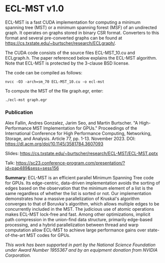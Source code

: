 # ECL-MST v1.0

ECL-MST is a fast CUDA implementation for computing a minimum spanning tree (MST) or a minimum spanning forest (MSF) of an undirected graph. It operates on graphs stored in binary CSR format. Converters to this format and several pre-converted graphs can be found at https://cs.txstate.edu/~burtscher/research/ECLgraph/.

The CUDA code consists of the source files ECL-MST_10.cu and ECLgraph.h. The paper referenced below explains the ECL-MST algorithm. Note that ECL-MST is protected by the 3-clause BSD license.

The code can be compiled as follows:

    nvcc -O3 -arch=sm_70 ECL-MST_10.cu -o ecl-mst

To compute the MST of the file graph.egr, enter:

    ./ecl-mst graph.egr


### Publication

Alex Fallin, Andres Gonzalez, Jarim Seo, and Martin Burtscher. "A High-Performance MST Implementation for GPUs." Proceedings of the International Conference for High Performance Computing, Networking, Storage, and Analysis. Article 77, pp. 1-13. November 2023. DOI: https://dl.acm.org/doi/10.1145/3581784.3607093

Slides: https://cs.txstate.edu/~burtscher/research/ECL-MST/ECL-MST.pptx

Talk: https://sc23.conference-program.com/presentation/?id=pap489&sess=sess156


**Summary**: ECL-MST is an efficient parallel Minimum Spanning Tree code for GPUs. Its edge-centric, data-driven implementation avoids the sorting of edges based on the observation that the minimum element of a list is the same regardless of whether the list is sorted or not. Our implementation demonstrates how a massive parallelization of Kruskal's algorithm converges to that of Boruvka's algorithm, which allows multiple edges to be concurrently included in the MST. The judicious use of atomic operations makes ECL-MST lock-free and fast. Among other optimizations, implicit path compression in the union-find data structure, primarily edge-based processing, and a hybrid parallelization between thread and warp computation allow ECL-MST to achieve large performance gains over state-of-the-art MST codes for GPUs.


*This work has been supported in part by the National Science Foundation under Award Number 1955367 and by an equipment donation from NVIDIA Corporation.*
